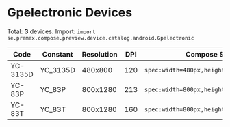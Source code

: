 # Gpelectronic Devices

Total: **3** devices. Import: `import se.premex.compose.preview.device.catalog.android.Gpelectronic`

| Code | Constant | Resolution | DPI | Compose Spec | Preview Usage |
|------|----------|------------|-----|-------------|---------------|
| YC-3135D | YC_3135D | 480x800 | 120 | `spec:width=480px,height=800px,dpi=120` | `@Preview(device = Gpelectronic.YC_3135D)` |
| YC-83P | YC_83P | 800x1280 | 213 | `spec:width=800px,height=1280px,dpi=213` | `@Preview(device = Gpelectronic.YC_83P)` |
| YC-83T | YC_83T | 800x1280 | 160 | `spec:width=800px,height=1280px,dpi=160` | `@Preview(device = Gpelectronic.YC_83T)` |

<!-- Generated automatically. Do not edit manually. -->
